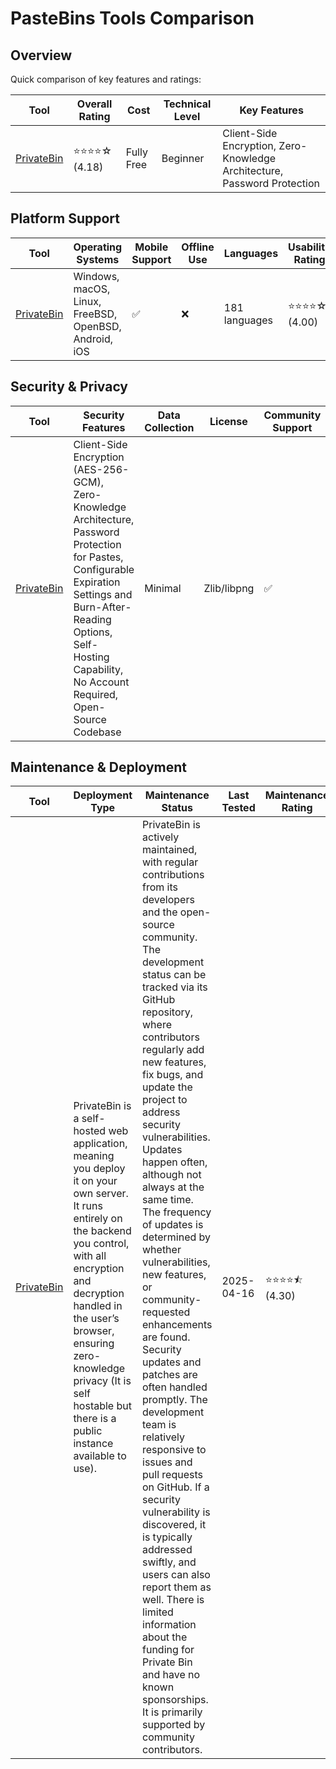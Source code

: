 # PasteBins Tools Comparison
## Overview
Quick comparison of key features and ratings:

| Tool | Overall Rating | Cost | Technical Level | Key Features |
|------|----------------|------|-----------------|--------------|
| [PrivateBin](https://privatebin.info/) | ⭐⭐⭐⭐☆ (4.18) | Fully Free | Beginner | Client-Side Encryption, Zero-Knowledge Architecture, Password Protection |

## Platform Support
| Tool | Operating Systems | Mobile Support | Offline Use | Languages | Usability Rating |
|------|------------------|----------------|--------------|-----------|------------------|
| [PrivateBin](https://privatebin.info/) | Windows, macOS, Linux, FreeBSD, OpenBSD, Android, iOS | ✅ | ❌ | 181 languages | ⭐⭐⭐⭐☆ (4.00) |

## Security & Privacy
| Tool | Security Features | Data Collection | License | Community Support | Security Rating |
|------|-------------------|-----------------|----------|------------------|----------------|
| [PrivateBin](https://privatebin.info/) | Client-Side Encryption (AES-256-GCM), Zero-Knowledge Architecture, Password Protection for Pastes, Configurable Expiration Settings and Burn-After-Reading Options, Self-Hosting Capability, No Account Required, Open-Source Codebase | Minimal | Zlib/libpng | ✅ | ⭐⭐⭐⭐☆ (4.00) |

## Maintenance & Deployment
| Tool | Deployment Type | Maintenance Status | Last Tested | Maintenance Rating |
|------|----------------|-------------------|-------------|-------------------|
| [PrivateBin](https://privatebin.info/) | PrivateBin is a self-hosted web application, meaning you deploy it on your own server. It runs entirely on the backend you control, with all encryption and decryption handled in the user’s browser, ensuring zero-knowledge privacy (It is self hostable but there is a public instance available to use). | PrivateBin is actively maintained, with regular contributions from its developers and the open-source community. The development status can be tracked via its GitHub repository, where contributors regularly add new features, fix bugs, and update the project to address security vulnerabilities. Updates happen often, although not always at the same time. The frequency of updates is determined by whether vulnerabilities, new features, or community-requested enhancements are found. Security updates and patches are often handled promptly.  The development team is relatively responsive to issues and pull requests on GitHub. If a security vulnerability is discovered, it is typically addressed swiftly, and users can also report them as well. There is limited information about the funding for Private Bin and have no known sponsorships. It is primarily supported by community contributors. | 2025-04-16 | ⭐⭐⭐⭐⯪ (4.30) |

